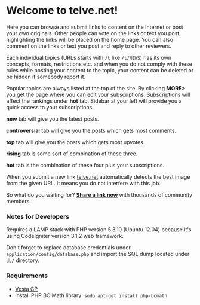 # Welcome to telve.net!

Here you can browse and submit links to content on the Internet or post your own originals. Other people can vote on the links or text you post, highlighting the links will be placed on the home page. You can also comment on the links or text you post and reply to other reviewers.

Each individual topics (URLs starts with `/t` like `/t/NEWS`) has its own concepts, formats, restrictions etc. and when you do not comply with these rules while posting your content to the topic, your content can be deleted or be hidden if somebody report it.

Popular topics are always listed at the top of the site. By clicking **MORE>** you get the page where you can edit your subscriptions. Subscriptions will affect the rankings under **hot** tab. Sidebar at your left will provide you a quick access to your subscriptions.

**new** tab will give you the latest posts.

**controversial** tab will give you the posts which gets most comments.

**top** tab will give you the posts which gets most upvotes.

**rising** tab is some sort of combination of these three.

**hot** tab is the combination of these four plus your subscriptions.

When you submit a new link [telve.net](http://telve.net) automatically detects the best image from the given URL. It means you do not interfere with this job.

So what do you waiting for? **[Share a link now](http://telve.net/submit)** with thousands of community members.

### Notes for Developers

Requires a LAMP stack with PHP version 5.3.10 (Ubuntu 12.04) because it's using CodeIgniter version 3.1.2 web framework.

Don't forget to replace database credentials under `application/config/database.php` and import the SQL dump located under `db/` directory.

### Requirements

* [Vesta CP](https://vestacp.com/#install)
* Install PHP BC Math library: `sudo apt-get install php-bcmath`
